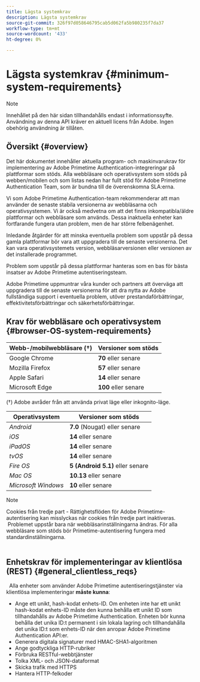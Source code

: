 ```yaml
---
title: Lägsta systemkrav
description: Lägsta systemkrav
source-git-commit: 326f97d058646795cab5d062fa5b980235f7da37
workflow-type: tm+mt
source-wordcount: '433'
ht-degree: 0%

---
```



# Lägsta systemkrav {#minimum-system-requirements}

>[!NOTE]
>
>Innehållet på den här sidan tillhandahålls endast i informationssyfte. Användning av denna API kräver en aktuell licens från Adobe. Ingen obehörig användning är tillåten.


## Översikt {#overview}

Det här dokumentet innehåller aktuella program- och maskinvarukrav för implementering av Adobe Primetime Authentication-integreringar på plattformar som stöds. Alla webbläsare och operativsystem som stöds på webben/mobilen och som listas nedan har fullt stöd för Adobe Primetime Authentication Team, som är bundna till de överenskomna SLA:erna.

Vi som Adobe Primetime Authentication-team rekommenderar att man använder de senaste stabila versionerna av webbläsarna och operativsystemen. Vi är också medvetna om att det finns inkompatibla/äldre plattformar och webbläsare som används. Dessa inaktuella enheter kan fortfarande fungera utan problem, men de har större felbenägenhet.

Inledande åtgärder för att minska eventuella problem som uppstår på dessa gamla plattformar bör vara att uppgradera till de senaste versionerna. Det kan vara operativsystemets version, webbläsarversionen eller versionen av det installerade programmet.

Problem som uppstår på dessa plattformar hanteras som en bas för bästa insatser av Adobe Primetime autentiseringsteam. 

Adobe Primetime uppmuntrar våra kunder och partners att överväga att uppgradera till de senaste versionerna för att dra nytta av Adobe fullständiga support i eventuella problem, utöver prestandaförbättringar, effektivitetsförbättringar och säkerhetsförbättringar. 


## Krav för webbläsare och operativsystem {#browser-OS-system-requirements}


| Webb-/mobilwebbläsare (†) | Versioner som stöds |
|---|---|
| Google Chrome | **70** eller senare |
| Mozilla Firefox | **57** eller senare |
| Apple Safari | **14** eller senare |
| Microsoft Edge | **100** eller senare |

(†) Adobe avråder från att använda privat läge eller inkognito-läge.

| Operativsystem | Versioner som stöds |
|---|---|
| *Android* | **7.0** (Nougat) eller senare |
| *iOS* | **14** eller senare |
| *iPadOS* | **14** eller senare |
| *tvOS* | **14** eller senare |
| *Fire OS* | **5 (Android 5.1)** eller senare |
| *Mac OS* | **10.13** eller senare |
| *Microsoft Windows* | **10** eller senare |




>[!NOTE]
>
>Cookies från tredje part - Rättighetsflöden för Adobe Primetime-autentisering kan misslyckas när cookies från tredje part inaktiveras.  Problemet uppstår bara när webbläsarinställningarna ändras. För alla webbläsare som stöds bör Primetime-autentisering fungera med standardinställningarna.\
 

## Enhetskrav för implementeringar av klientlösa (REST) {#general_clientless_reqs}

 
Alla enheter som använder Adobe Primetime autentiseringstjänster via klientlösa implementeringar **måste kunna**:

* Ange ett unikt, hash-kodat enhets-ID. Om enheten inte har ett unikt hash-kodat enhets-ID måste den kunna behålla ett unikt ID som tillhandahålls av Adobe Primetime Authentication. Enheten bör kunna behålla det unika ID:t permanent i sin lokala lagring och tillhandahålla det unika ID:t som enhets-ID när den anropar Adobe Primetime Authentication API:er.
* Generera digitala signaturer med HMAC-SHA1-algoritmen
* Ange godtyckliga HTTP-rubriker
* Förbruka RESTful-webbtjänster
* Tolka XML- och JSON-dataformat
* Skicka trafik med HTTPS
* Hantera HTTP-felkoder
